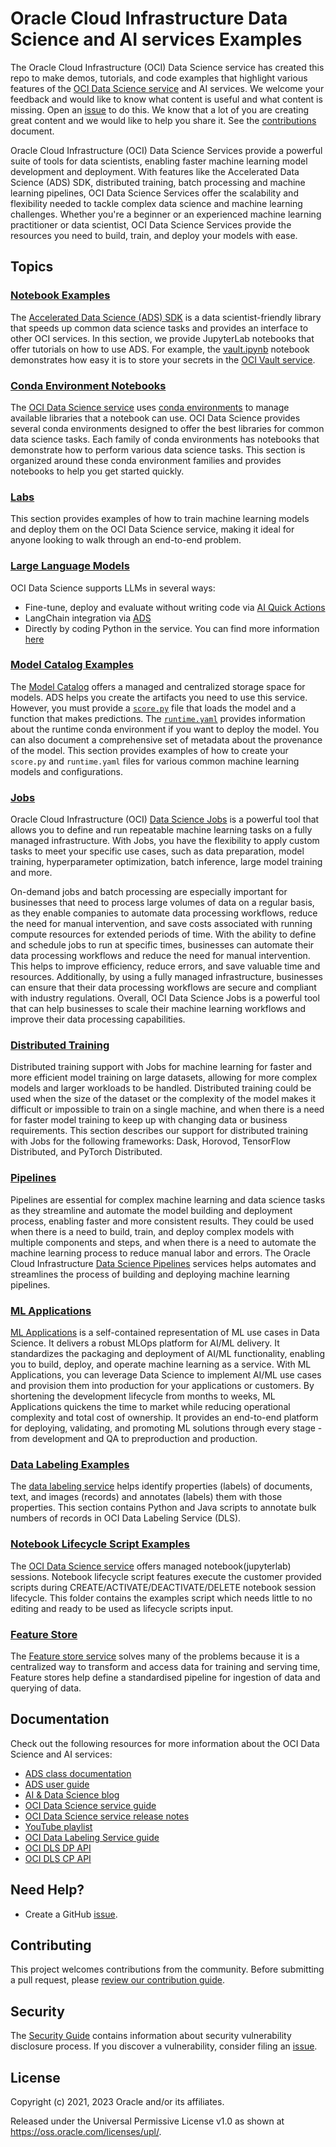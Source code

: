 # Oracle Cloud Infrastructure Data Science and AI services Examples

The Oracle Cloud Infrastructure (OCI) Data Science service has created this repo to make demos, tutorials, and code examples that highlight various features of the [OCI Data Science service](https://www.oracle.com/data-science/cloud-infrastructure-data-science.html) and AI services. We welcome your feedback and would like to know what content is useful and what content is missing. Open an [issue](https://github.com/oracle/oci-data-science-ai-samples/issues) to do this. We know that a lot of you are creating great content and we would like to help you share it. See the [contributions](CONTRIBUTING.md) document.

Oracle Cloud Infrastructure (OCI) Data Science Services provide a powerful suite of tools for data scientists, enabling faster machine learning model development and deployment. With features like the Accelerated Data Science (ADS) SDK, distributed training, batch processing and machine learning pipelines, OCI Data Science Services offer the scalability and flexibility needed to tackle complex data science and machine learning challenges. Whether you're a beginner or an experienced machine learning practitioner or data scientist, OCI Data Science Services provide the resources you need to build, train, and deploy your models with ease.

## Topics

### [Notebook Examples](./notebook_examples/)

The [Accelerated Data Science (ADS) SDK](https://docs.oracle.com/en-us/iaas/tools/ads-sdk/latest/index.html) is a data scientist-friendly library that speeds up common data science tasks and provides an interface to other OCI services. In this section, we provide JupyterLab notebooks that offer tutorials on how to use ADS. For example, the [vault.ipynb](./ads_notebooks/vault.ipynb) notebook demonstrates how easy it is to store your secrets in the [OCI Vault service](https://docs.oracle.com/en-us/iaas/Content/KeyManagement/Concepts/keyoverview.htm).

### [Conda Environment Notebooks](./conda_environment_notebooks/)

The [OCI Data Science service](https://www.oracle.com/data-science/cloud-infrastructure-data-science.html) uses [conda environments](https://docs.conda.io/projects/conda/en/latest/index.html) to manage available libraries that a notebook can use. OCI Data Science provides several conda environments designed to offer the best libraries for common data science tasks. Each family of conda environments has notebooks that demonstrate how to perform various data science tasks. This section is organized around these conda environment families and provides notebooks to help you get started quickly.

### [Labs](./labs/)

This section provides examples of how to train machine learning models and deploy them on the OCI Data Science service, making it ideal for anyone looking to walk through an end-to-end problem.

### [Large Language Models](LLM)
OCI Data Science supports LLMs in several ways:
* Fine-tune, deploy and evaluate without writing code via [AI Quick Actions](https://docs.oracle.com/en-us/iaas/data-science/using/ai-quick-actions.htm)
* LangChain integration via [ADS](https://accelerated-data-science.readthedocs.io/en/latest/user_guide/model_registration/large_language_model.html)
* Directly by coding Python in the service. You can find more information [here](LLM)

### [Model Catalog Examples](model_catalog_examples/)

The [Model Catalog](https://docs.oracle.com/en-us/iaas/tools/ads-sdk/latest/user_guide/modelcatalog/modelcatalog.html) offers a managed and centralized storage space for models. ADS helps you create the artifacts you need to use this service. However, you must provide a [`score.py`](https://docs.oracle.com/en-us/iaas/data-science/using/model_score_py.htm) file that loads the model and a function that makes predictions. The [`runtime.yaml`](https://docs.oracle.com/en-us/iaas/data-science/using/model_runtime_yaml.htm) provides information about the runtime conda environment if you want to deploy the model. You can also document a comprehensive set of metadata about the provenance of the model. This section provides examples of how to create your `score.py` and `runtime.yaml` files for various common machine learning models and configurations.

### [Jobs](jobs/)

Oracle Cloud Infrastructure (OCI) [Data Science Jobs](https://docs.oracle.com/en-us/iaas/data-science/using/jobs-about.htm) is a powerful tool that allows you to define and run repeatable machine learning tasks on a fully managed infrastructure. With Jobs, you have the flexibility to apply custom tasks to meet your specific use cases, such as data preparation, model training, hyperparameter optimization, batch inference, large model training and more.

On-demand jobs and batch processing are especially important for businesses that need to process large volumes of data on a regular basis, as they enable companies to automate data processing workflows, reduce the need for manual intervention, and save costs associated with running compute resources for extended periods of time. With the ability to define and schedule jobs to run at specific times, businesses can automate their data processing workflows and reduce the need for manual intervention. This helps to improve efficiency, reduce errors, and save valuable time and resources. Additionally, by using a fully managed infrastructure, businesses can ensure that their data processing workflows are secure and compliant with industry regulations. Overall, OCI Data Science Jobs is a powerful tool that can help businesses to scale their machine learning workflows and improve their data processing capabilities.

### [Distributed Training](distributed_training/)

Distributed training support with Jobs for machine learning for faster and more efficient model training on large datasets, allowing for more complex models and larger workloads to be handled. Distributed training could be used when the size of the dataset or the complexity of the model makes it difficult or impossible to train on a single machine, and when there is a need for faster model training to keep up with changing data or business requirements. This section describes our support for distributed training with Jobs for the following frameworks: Dask, Horovod, TensorFlow Distributed, and PyTorch Distributed.

### [Pipelines](pipelines/)

Pipelines are essential for complex machine learning and data science tasks as they streamline and automate the model building and deployment process, enabling faster and more consistent results. They could be used when there is a need to build, train, and deploy complex models with multiple components and steps, and when there is a need to automate the machine learning process to reduce manual labor and errors. The Oracle Cloud Infrastructure [Data Science Pipelines](https://docs.oracle.com/en-us/iaas/data-science/using/pipelines-about.htm) services helps automates and streamlines the process of building and deploying machine learning pipelines.

### [ML Applications](ml-applications/)

[ML Applications](https://docs.oracle.com/en-us/iaas/data-science/using/ml-apps-about.htm) is a self-contained representation of ML use cases in Data Science. It delivers a robust MLOps platform for AI/ML delivery. It standardizes the packaging and deployment of AI/ML functionality, enabling you to build, deploy, and operate machine learning as a service. With ML Applications, you can leverage Data Science to implement AI/ML use cases and provision them into production for your applications or customers. By shortening the development lifecycle from months to weeks, ML Applications quickens the time to market while reducing operational complexity and total cost of ownership. It provides an end-to-end platform for deploying, validating, and promoting ML solutions through every stage - from development and QA to preproduction and production.

### [Data Labeling Examples](data_labeling_examples/)

The [data labeling service](https://docs.oracle.com/en-us/iaas/data-labeling/data-labeling/using/home.htm) helps identify properties (labels) of documents, text, and images (records) and annotates (labels) them with those properties. This section contains Python and Java scripts to annotate bulk numbers of records in OCI Data Labeling Service (DLS).

### [Notebook Lifecycle Script Examples](notebook_lifecycle_scripts_examples/)

The [OCI Data Science service](https://www.oracle.com/data-science/cloud-infrastructure-data-science.html) offers managed notebook(jupyterlab) sessions. Notebook lifecycle script features execute the customer provided scripts during CREATE/ACTIVATE/DEACTIVATE/DELETE notebook session lifecycle. This folder contains the examples script which needs little to no editing and ready to be used as lifecycle scripts input.

### [Feature Store](./feature_store/)

The [Feature store service](https://feature-store-accelerated-data-science.readthedocs.io/en/latest/) solves many of the problems because it is a centralized way to transform and access data for training and serving time, Feature stores help define a standardised pipeline for ingestion of data and querying of data.

## Documentation

Check out the following resources for more information about the OCI Data Science and AI services:

* [ADS class documentation](https://accelerated-data-science.readthedocs.io/en/latest/modules.html)
* [ADS user guide](https://accelerated-data-science.readthedocs.io/en/latest/index.html)
* [AI & Data Science blog](https://blogs.oracle.com/ai-and-datascience/)
* [OCI Data Science service guide](https://docs.oracle.com/en-us/iaas/data-science/using/data-science.htm)
* [OCI Data Science service release notes](https://docs.cloud.oracle.com/en-us/iaas/releasenotes/services/data-science/)
* [YouTube playlist](https://www.youtube.com/playlist?list=PLKCk3OyNwIzv6CWMhvqSB_8MLJIZdO80L)
* [OCI Data Labeling Service guide](https://docs.oracle.com/en-us/iaas/data-labeling/data-labeling/using/home.htm)
* [OCI DLS DP API](https://docs.oracle.com/en-us/iaas/api/#/en/datalabeling-dp/20211001/)
* [OCI DLS CP API](https://docs.oracle.com/en-us/iaas/api/#/en/datalabeling/20211001/)

## Need Help?

* Create a GitHub [issue](https://github.com/oracle/oci-data-science-ai-samples/issues).

## Contributing

This project welcomes contributions from the community. Before submitting a pull request, please [review our contribution guide](./CONTRIBUTING.md).

## Security

The [Security Guide](./SECURITY.md) contains information about security vulnerability disclosure process. If you discover a vulnerability, consider filing an [issue](https://github.com/oracle/oci-data-science-ai-samples/issues).

## License

Copyright (c) 2021, 2023 Oracle and/or its affiliates.

Released under the Universal Permissive License v1.0 as shown at
<https://oss.oracle.com/licenses/upl/>.

